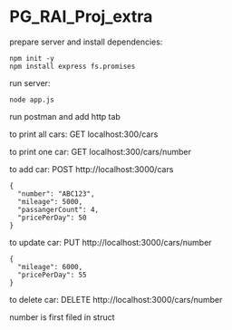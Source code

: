 # PG_RAI_Proj_extra

prepare server and install dependencies:<br>
```
npm init -y
npm install express fs.promises
```

run server:
```
node app.js
```

run postman and add http tab



to print all cars:
GET localhost:300/cars

to print one car:
GET localhost:300/cars/number

to add car:
POST http://localhost:3000/cars

```
{
  "number": "ABC123",
  "mileage": 5000,
  "passangerCount": 4,
  "pricePerDay": 50
}
```

to update car:
PUT http://localhost:3000/cars/number

```
{
  "mileage": 6000,
  "pricePerDay": 55
}
```

to delete car:
DELETE http://localhost:3000/cars/number

number is first filed in struct